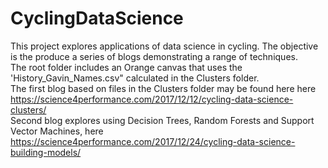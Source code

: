 # CyclingDataScience
This project explores applications of data science in cycling. The objective is the produce a series of blogs demonstrating a range of techniques. <br>
The root folder includes an Orange canvas that uses the 'History_Gavin_Names.csv" calculated in the Clusters folder. <br>
The first blog based on files in the Clusters folder may be found here here<br>
https://science4performance.com/2017/12/12/cycling-data-science-clusters/<br>
Second blog explores using Decision Trees, Random Forests and Support Vector Machines, here<br>
https://science4performance.com/2017/12/24/cycling-data-science-building-models/<br>
